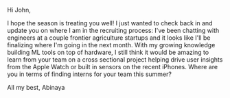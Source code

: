 Hi John,

I hope the season is treating you well! I just wanted to check back in and update you on where I am in the recruiting process: I've been chatting with engineers at a couple frontier agriculture startups and it looks like I'll be finalizing where I'm going in the next month. With my growing knowledge building ML tools on top of hardware, I still think it would be amazing to learn from your team on a cross sectional project helping drive user insights from the Apple Watch or built in sensors on the recent iPhones. Where are you in terms of finding interns for your team this summer? 

All my best, 
Abinaya

